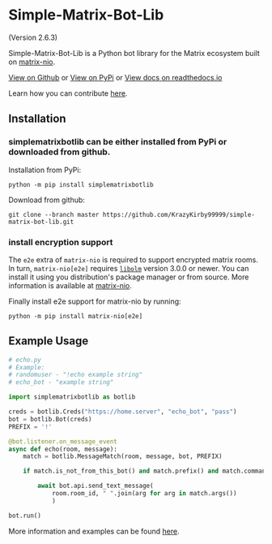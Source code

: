 # Simple-Matrix-Bot-Lib
(Version 2.6.3)

Simple-Matrix-Bot-Lib is a Python bot library for the Matrix ecosystem built on [matrix-nio](https://github.com/poljar/matrix-nio).

[View on Github](https://github.com/KrazyKirby99999/simple-matrix-bot-lib) or [View on PyPi](https://pypi.org/project/simplematrixbotlib/) or
[View docs on readthedocs.io](https://simple-matrix-bot-lib.readthedocs.io/en/latest/)

Learn how you can contribute [here](CONTRIBUTING.md).

## Installation

### simplematrixbotlib can be either installed from PyPi or downloaded from github.

Installation from PyPi:

```
python -m pip install simplematrixbotlib
```

Download from github:

```
git clone --branch master https://github.com/KrazyKirby99999/simple-matrix-bot-lib.git
```

### install encryption support

The `e2e` extra of `matrix-nio` is required to support encrypted matrix rooms.
In turn, `matrix-nio[e2e]` requires [`libolm`](https://gitlab.matrix.org/matrix-org/olm) version 3.0.0 or newer.
You can install it using you distribution's package manager or from source.
More information is available at [matrix-nio](https://github.com/poljar/matrix-nio#installation).

Finally install e2e support for matrix-nio by running:

```
python -m pip install matrix-nio[e2e]
```

## Example Usage

```python
# echo.py
# Example:
# randomuser - "!echo example string"
# echo_bot - "example string"

import simplematrixbotlib as botlib

creds = botlib.Creds("https://home.server", "echo_bot", "pass")
bot = botlib.Bot(creds)
PREFIX = '!'

@bot.listener.on_message_event
async def echo(room, message):
    match = botlib.MessageMatch(room, message, bot, PREFIX)

    if match.is_not_from_this_bot() and match.prefix() and match.command("echo"):

        await bot.api.send_text_message(
            room.room_id, " ".join(arg for arg in match.args())
            )

bot.run()
```

More information and examples can be found [here](https://simple-matrix-bot-lib.readthedocs.io/en/latest/).
